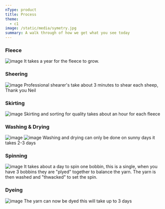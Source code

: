 ```yaml
---
nType: product
title: Process
theme:
  - c1
image: /static/media/symetry.jpg
summary: A walk through of how we get what you see today
---
```


### Fleece
![image](/media/01-lambs.jpg)
It takes a year for the fleece to grow.

### Sheering
![image](/media/02-shearing.jpg)
Professional shearer's take about 3 minutes to shear each sheep, Thank you Neil

### Skirting
![image](/media/03-skirting.jpg)
Skirting and sorting for quality takes about an hour for each fleece 


### Washing & Drying
![image](/media/04-washing.jpg)
![image](/media/05-drying.jpg)
Washing and drying can only be done on sunny days it takes 2-3 days

### Spinning
![image](/media/06-spinning.jpg)
It takes about a day to spin one bobbin, this is a single, when you have 3 bobbins they are "plyed" together to balance the yarn. The yarn is then washed and "thwacked" to set the spin.


### Dyeing
![image](/media/07-colouring.jpg)
The yarn can now be dyed this will take up to 3 days
